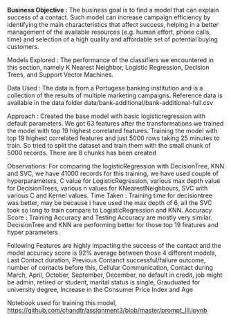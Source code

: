 **Business Objective :**
The business goal is to find a model that can explain success of a contact. Such model can increase campaign efficiency by identifying the main characteristics that affect success, helping in a better management of the available resources (e.g. human effort, phone calls, time) and selection of a high quality and affordable set of potential buying customers.

Models Explored :
The performance of the classifiers we encountered in this section, namely K Nearest Neighbor, Logistic Regression, Decision Trees, and Support Vector Machines.
    
Data Used :
The data is from a Portugese banking institution and is a collection of the results of multiple marketing campaigns.
Reference data is available in the data folder data/bank-additional/bank-additional-full.csv

Approach :
Created the base model with basic logisticregression with default parameters. 
We got 63 features after the transformations we trained the model with top 19 highest correlated features.
Training the model with top 19 highest correlated features and just 5000 rows taking 25 minutes to train. So tried to split the dataset and train them with the small chunk of 5000 records. There are 8 chunks has been created 

Observations:
For comparing the logisticRegression with DecisionTree, KNN and SVC, we have 41000 records for this training, 
we have used couple of hyperparameters, C value for LogisticRegression, various max depth value for DecisionTrees, various n values for KNearestNeighbours, SVC with various C and Kernel values.
Time Taken :   Training time for decisiontree was better, may be because i have used the max depth of 6, all the SVC took so long to train compare to LogisticRegression and KNN.
Accuracy Score : Training Accuracy and Testing Accuracy are mostly very similar. DecisionTree and KNN are performing better for those top 19 features and hyper parameters

Following Features are highly impacting the success of the cantact and the model accuracy score is 92% average between those 4 different models,
  Last Contact duration, 
  Previous Contanct successful/failure outcome, 
  number of contacts before this, 
  Cellular Communication, 
  Contact during March, April, October, September, December, 
  no default in credit, 
  job might be admin, retired or student, 
  marital status is single, 
  Grauduated for university degree, 
  Increase in the Consumer Price Index and Age

Notebook used for training this model, 
    https://github.com/chandtr/assignment3/blob/master/prompt_III.ipynb
